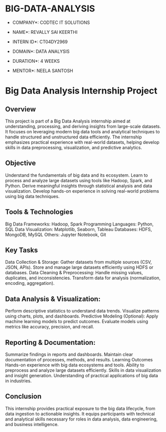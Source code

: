 # BIG-DATA-ANALYSIS

* COMPANY*: CODTEC IT SOLUTIONS

* NAME*: REVALLY SAI KEERTHI

* INTERN ID*: CT04DY2969

* DOMAIN*: DATA ANALYSIS

* DURATION*: 4 WEEKS

* MENTOR*: NEELA SANTOSH

# Big Data Analysis Internship Project
## Overview
This project is part of a Big Data Analysis internship aimed at understanding, processing, and deriving insights from large-scale datasets. It focuses on leveraging modern big data tools and analytical techniques to handle structured and unstructured data efficiently. The internship emphasizes practical experience with real-world datasets, helping develop skills in data preprocessing, visualization, and predictive analytics.

## Objective
Understand the fundamentals of big data and its ecosystem.
Learn to process and analyze large datasets using tools like Hadoop, Spark, and Python.
Derive meaningful insights through statistical analysis and data visualization.
Develop hands-on experience in solving real-world problems using big data techniques.

## Tools & Technologies
Big Data Frameworks: Hadoop, Spark
Programming Languages: Python, SQL
Data Visualization: Matplotlib, Seaborn, Tableau
Databases: HDFS, MongoDB, MySQL
Others: Jupyter Notebook, Git

## Key Tasks
Data Collection & Storage:
Gather datasets from multiple sources (CSV, JSON, APIs).
Store and manage large datasets efficiently using HDFS or databases.
Data Cleaning & Preprocessing:
Handle missing values, duplicates, and inconsistencies.
Transform data for analysis (normalization, encoding, aggregation).

## Data Analysis & Visualization:
Perform descriptive statistics to understand data trends.
Visualize patterns using charts, plots, and dashboards.
Predictive Modeling (Optional):
Apply machine learning models to predict outcomes.
Evaluate models using metrics like accuracy, precision, and recall.

## Reporting & Documentation:
Summarize findings in reports and dashboards.
Maintain clear documentation of processes, methods, and results.
Learning Outcomes
Hands-on experience with big data ecosystems and tools.
Ability to preprocess and analyze large datasets efficiently.
Skills in data visualization and insight generation.
Understanding of practical applications of big data in industries.

## Conclusion
This internship provides practical exposure to the big data lifecycle, from data ingestion to actionable insights. It equips participants with technical and analytical skills necessary for roles in data analysis, data engineering, and business intelligence.
  
